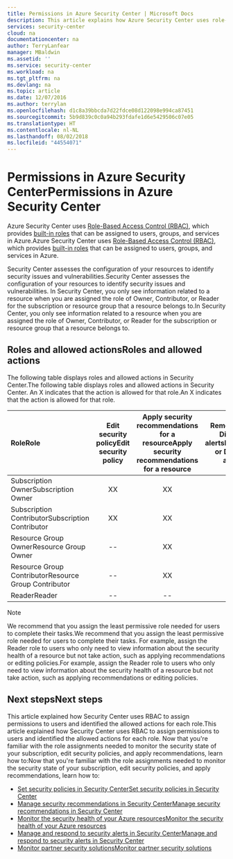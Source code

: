```yaml
---
title: Permissions in Azure Security Center | Microsoft Docs
description: This article explains how Azure Security Center uses role-based access control to assign permissions to users and identifies the allowed actions for each role.
services: security-center
cloud: na
documentationcenter: na
author: TerryLanfear
manager: MBaldwin
ms.assetid: ''
ms.service: security-center
ms.workload: na
ms.tgt_pltfrm: na
ms.devlang: na
ms.topic: article
ms.date: 12/07/2016
ms.author: terrylan
ms.openlocfilehash: d1c8a39bbcda7d22fdce08d122098e994ca87451
ms.sourcegitcommit: 5b9d839c0c0a94b293fdafe1d6e5429506c07e05
ms.translationtype: HT
ms.contentlocale: nl-NL
ms.lasthandoff: 08/02/2018
ms.locfileid: "44554071"
---
```

# <a name="permissions-in-azure-security-center"></a><span data-ttu-id="6c443-103">Permissions in Azure Security Center</span><span class="sxs-lookup"><span data-stu-id="6c443-103">Permissions in Azure Security Center</span></span>

<span data-ttu-id="6c443-104">Azure Security Center uses [Role-Based Access Control (RBAC)](../active-directory/role-based-access-control-configure.md), which provides [built-in roles](../active-directory/role-based-access-built-in-roles.md) that can be assigned to users, groups, and services in Azure.</span><span class="sxs-lookup"><span data-stu-id="6c443-104">Azure Security Center uses [Role-Based Access Control (RBAC)](../active-directory/role-based-access-control-configure.md), which provides [built-in roles](../active-directory/role-based-access-built-in-roles.md) that can be assigned to users, groups, and services in Azure.</span></span>

<span data-ttu-id="6c443-105">Security Center assesses the configuration of your resources to identify security issues and vulnerabilities.</span><span class="sxs-lookup"><span data-stu-id="6c443-105">Security Center assesses the configuration of your resources to identify security issues and vulnerabilities.</span></span> <span data-ttu-id="6c443-106">In Security Center, you only see information related to a resource when you are assigned the role of Owner, Contributor, or Reader for the subscription or resource group that a resource belongs to.</span><span class="sxs-lookup"><span data-stu-id="6c443-106">In Security Center, you only see information related to a resource when you are assigned the role of Owner, Contributor, or Reader for the subscription or resource group that a resource belongs to.</span></span>

## <a name="roles-and-allowed-actions"></a><span data-ttu-id="6c443-107">Roles and allowed actions</span><span class="sxs-lookup"><span data-stu-id="6c443-107">Roles and allowed actions</span></span>

<span data-ttu-id="6c443-108">The following table displays roles and allowed actions in Security Center.</span><span class="sxs-lookup"><span data-stu-id="6c443-108">The following table displays roles and allowed actions in Security Center.</span></span> <span data-ttu-id="6c443-109">An X indicates that the action is allowed for that role.</span><span class="sxs-lookup"><span data-stu-id="6c443-109">An X indicates that the action is allowed for that role.</span></span>

| <span data-ttu-id="6c443-110">Role</span><span class="sxs-lookup"><span data-stu-id="6c443-110">Role</span></span> | <span data-ttu-id="6c443-111">Edit security policy</span><span class="sxs-lookup"><span data-stu-id="6c443-111">Edit security policy</span></span> | <span data-ttu-id="6c443-112">Apply security recommendations for a resource</span><span class="sxs-lookup"><span data-stu-id="6c443-112">Apply security recommendations for a resource</span></span> | <span data-ttu-id="6c443-113">Remediate or Dismiss alerts</span><span class="sxs-lookup"><span data-stu-id="6c443-113">Remediate or Dismiss alerts</span></span> | <span data-ttu-id="6c443-114">View alerts across a subscription</span><span class="sxs-lookup"><span data-stu-id="6c443-114">View alerts across a subscription</span></span> | <span data-ttu-id="6c443-115">View alerts for a specific resource</span><span class="sxs-lookup"><span data-stu-id="6c443-115">View alerts for a specific resource</span></span> |
|:--- |:---:|:---:|:---:|:---:|:---:|
| <span data-ttu-id="6c443-116">Subscription Owner</span><span class="sxs-lookup"><span data-stu-id="6c443-116">Subscription Owner</span></span> | <span data-ttu-id="6c443-117">X</span><span class="sxs-lookup"><span data-stu-id="6c443-117">X</span></span> | <span data-ttu-id="6c443-118">X</span><span class="sxs-lookup"><span data-stu-id="6c443-118">X</span></span> | <span data-ttu-id="6c443-119">X</span><span class="sxs-lookup"><span data-stu-id="6c443-119">X</span></span> | <span data-ttu-id="6c443-120">X</span><span class="sxs-lookup"><span data-stu-id="6c443-120">X</span></span> | <span data-ttu-id="6c443-121">X</span><span class="sxs-lookup"><span data-stu-id="6c443-121">X</span></span> |
| <span data-ttu-id="6c443-122">Subscription Contributor</span><span class="sxs-lookup"><span data-stu-id="6c443-122">Subscription Contributor</span></span> | <span data-ttu-id="6c443-123">X</span><span class="sxs-lookup"><span data-stu-id="6c443-123">X</span></span> | <span data-ttu-id="6c443-124">X</span><span class="sxs-lookup"><span data-stu-id="6c443-124">X</span></span> | <span data-ttu-id="6c443-125">X</span><span class="sxs-lookup"><span data-stu-id="6c443-125">X</span></span> | <span data-ttu-id="6c443-126">X</span><span class="sxs-lookup"><span data-stu-id="6c443-126">X</span></span> | <span data-ttu-id="6c443-127">X</span><span class="sxs-lookup"><span data-stu-id="6c443-127">X</span></span> |
| <span data-ttu-id="6c443-128">Resource Group Owner</span><span class="sxs-lookup"><span data-stu-id="6c443-128">Resource Group Owner</span></span> | -- | <span data-ttu-id="6c443-129">X</span><span class="sxs-lookup"><span data-stu-id="6c443-129">X</span></span> | -- | -- | <span data-ttu-id="6c443-130">X</span><span class="sxs-lookup"><span data-stu-id="6c443-130">X</span></span> |
| <span data-ttu-id="6c443-131">Resource Group Contributor</span><span class="sxs-lookup"><span data-stu-id="6c443-131">Resource Group Contributor</span></span> | -- | <span data-ttu-id="6c443-132">X</span><span class="sxs-lookup"><span data-stu-id="6c443-132">X</span></span> | -- | -- | <span data-ttu-id="6c443-133">X</span><span class="sxs-lookup"><span data-stu-id="6c443-133">X</span></span> |
| <span data-ttu-id="6c443-134">Reader</span><span class="sxs-lookup"><span data-stu-id="6c443-134">Reader</span></span> | -- | -- | -- | <span data-ttu-id="6c443-135">X</span><span class="sxs-lookup"><span data-stu-id="6c443-135">X</span></span> | <span data-ttu-id="6c443-136">X</span><span class="sxs-lookup"><span data-stu-id="6c443-136">X</span></span> |

> [!NOTE]
> <span data-ttu-id="6c443-137">We recommend that you assign the least permissive role needed for users to complete their tasks.</span><span class="sxs-lookup"><span data-stu-id="6c443-137">We recommend that you assign the least permissive role needed for users to complete their tasks.</span></span> <span data-ttu-id="6c443-138">For example, assign the Reader role to users who only need to view information about the security health of a resource but not take action, such as applying recommendations or editing policies.</span><span class="sxs-lookup"><span data-stu-id="6c443-138">For example, assign the Reader role to users who only need to view information about the security health of a resource but not take action, such as applying recommendations or editing policies.</span></span>
>
>

## <a name="next-steps"></a><span data-ttu-id="6c443-139">Next steps</span><span class="sxs-lookup"><span data-stu-id="6c443-139">Next steps</span></span>
<span data-ttu-id="6c443-140">This article explained how Security Center uses RBAC to assign permissions to users and identified the allowed actions for each role.</span><span class="sxs-lookup"><span data-stu-id="6c443-140">This article explained how Security Center uses RBAC to assign permissions to users and identified the allowed actions for each role.</span></span> <span data-ttu-id="6c443-141">Now that you're familiar with the role assignments needed to monitor the security state of your subscription, edit security policies, and apply recommendations, learn how to:</span><span class="sxs-lookup"><span data-stu-id="6c443-141">Now that you're familiar with the role assignments needed to monitor the security state of your subscription, edit security policies, and apply recommendations, learn how to:</span></span>

- [<span data-ttu-id="6c443-142">Set security policies in Security Center</span><span class="sxs-lookup"><span data-stu-id="6c443-142">Set security policies in Security Center</span></span>](security-center-policies.md)
- [<span data-ttu-id="6c443-143">Manage security recommendations in Security Center</span><span class="sxs-lookup"><span data-stu-id="6c443-143">Manage security recommendations in Security Center</span></span>](security-center-recommendations.md)
- [<span data-ttu-id="6c443-144">Monitor the security health of your Azure resources</span><span class="sxs-lookup"><span data-stu-id="6c443-144">Monitor the security health of your Azure resources</span></span>](security-center-monitoring.md)
- [<span data-ttu-id="6c443-145">Manage and respond to security alerts in Security Center</span><span class="sxs-lookup"><span data-stu-id="6c443-145">Manage and respond to security alerts in Security Center</span></span>](security-center-managing-and-responding-alerts.md)
- [<span data-ttu-id="6c443-146">Monitor partner security solutions</span><span class="sxs-lookup"><span data-stu-id="6c443-146">Monitor partner security solutions</span></span>](security-center-partner-solutions.md)
